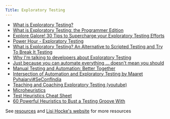 ```yaml
---
Title: Exploratory Testing
---
```


   - [What is Exploratory Testing?](https://medium.com/@maaret.pyhajarvi/what-is-exploratory-testing-88d967060145)
   - [What is Exploratory Testing: the Programmer Edition](https://blog.usejournal.com/what-is-exploratory-testing-the-programmer-edition-881765411f2c)
   - [Explore Galore! 30 Tips to Supercharge your Exploratory Testing Efforts](https://www.testbuddy.co/blog/what-is-exploratory-testing-an-alternative-to-scripted-testing-and-try-to-break-it-testing)
   - [Power Hour - Exploratory Testing](https://club.ministryoftesting.com/t/power-hour-exploratory-testing/)
   - [What is Exploratory Testing? An Alternative to Scripted Testing and
   Try To Break It Testing](https://www.testbuddy.co/blog/what-is-exploratory-testing-an-alternative-to-scripted-testing-and-try-to-break-it-testing)
   - [Why I'm talking to developers about Exploratory Testing](https://blog.scottlogic.com/2019/11/18/talking-to-devs-about-testing.html)
   - [Just because you can automate everything ... doesn't mean you should](http://testsheepnz.blogspot.com/2016/05/just-because-you-can-automate.html)
   - [Manual Testing and Automation: Better Together](https://blog.gurock.com/manual-testing-and-automation-better-together/)
   - [Intersection of Automation and Exploratory Testing by Maaret Pyhajarvi#SeConfIndia](https://www.youtube.com/watch?v3DEs4SfYog5VA)
   - [Teaching and Coaching Exploratory Testing (youtube)](https://www.youtube.com/watch?v=3DZWI6MFvxQJk)
   - [Microheuristics](http://www.schladebeck.de/microheuristics/)
   - [Test Heuristics Cheat Sheet](http://testobsessed.com/wp-content/uploads/2011/04/testheuristicscheatsheetv1.pdf)
   - [60 Powerful Heuristics to Bust a Testing Groove With](http://dojo-static.ministryoftesting.com/downloads/60PowerfulHeuristicseBook.pdf)
   
See [resources](resources.md#exploratory-testing) and [Lisi Hocke's website](https://lisihocke.com) for more resources
